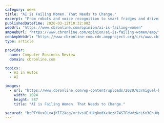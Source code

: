 ```yaml
---
category: news
title: "AI is Failing Women. That Needs to Change."
excerpt: "From robots and voice recognition to smart fridges and driverless cars – artificial intelligence is becoming widespread – but will these advancements meet the requirements of both men and women? Without diversity, the answer is no, writes Shawn Tan, CEO of AI ecosystem builder Skymind Global Ventures. Women and men don’t hold the same ..."
publishedDateTime: 2020-03-12T10:32:00Z
webUrl: "https://www.cbronline.com/opinion/ai-is-failing-women"
ampWebUrl: "https://www.cbronline.com/opinion/ai-is-failing-women/amp/"
cdnAmpWebUrl: "https://www-cbronline-com.cdn.ampproject.org/c/s/www.cbronline.com/opinion/ai-is-failing-women/amp/"
type: article

provider:
  name: Computer Business Review
  domain: cbronline.com

topics:
  - AI in Autos
  - AI

images:
  - url: "https://www.cbronline.com/wp-content/uploads/2020/03/miguel-bruna-TzVN0xQhWaQ-unsplash-1024x587.jpg"
    width: 1024
    height: 587
    title: "AI is Failing Women. That Needs to Change."

secured: "btPTY0uxDLxAjKlT2Xcg/vrivsUE+HkgkodXxHczK74STFdwVzNcLKx3ChUVprMVUMAjyER4wzLf5ZjEpCUPPBhkJYRRf475vOeoGmKfkaobJ4AGAryMSJvfZG2OEapndioXK7LTW3TWQtg1WeuB6rNkOp2+drrXduyIwmjSi5AMYaQwYcWU2eXv185m+KNSuNFYE96PoIqVNoq1Glb0RmCGte9OMwfjNYdws3SYBe+GUSl++9XBzZFQK/6n3yp/DAUu8GF+ZSSGwMQfB8KpbUzejJaIzhqPe6l8Q8QVqk6lFzOppmHYvGpxAd90lxT0;FY8beH5lZQYL7R0ZOUMxxQ=="
---
```


